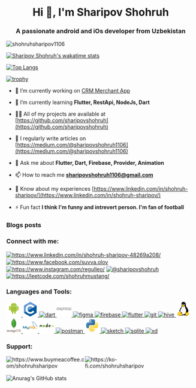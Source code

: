 <h1 align="center">Hi 👋, I'm Sharipov Shohruh</h1>
<h3 align="center">A passionate android and iOs developer from Uzbekistan</h3>

<p align="left"> <img src="https://komarev.com/ghpvc/?username=shohruhsharipov1106&label=Profile%20views&color=brightgreen&style=flat" alt="shohruhsharipov1106" /> </p>

[![Sharipov Shohruh's wakatime stats](https://github-readme-stats.vercel.app/api/wakatime?username=shohruhtohirovich)](https://github.com/shohruhsharipov1106/github-readme-stats)

[![Top Langs](https://github-readme-stats.vercel.app/api/top-langs/?username=shohruhsharipov1106)](https://github.com/shohruhsharipov1106/github-readme-stats)

[![trophy](https://github-profile-trophy.vercel.app/?username=shohruhsharipov1106&margin-w=30&theme=matrix)](https://github.com/shohruhsharipov1106/github-profile-trophy)

- 🔭 I’m currently working on [CRM Merchant App](https://github.com/ShohruhSharipov1106/CRM-Merchant-App)

- 🌱 I’m currently learning **Flutter, RestApi, NodeJs, Dart**

- 👨‍💻 All of my projects are available at [https://github.com/sharipovshohruh](https://github.com/sharipovshohruh)

- 📝 I regularly write articles on [https://medium.com/@sharipovshohruh1106](https://medium.com/@sharipovshohruh1106)

- 💬 Ask me about **Flutter, Dart, Firebase, Provider, Animation**

- 📫 How to reach me **sharipovshohruh1106@gmail.com**

- 📄 Know about my experiences [https://www.linkedin.com/in/shohruh-sharipov/](https://www.linkedin.com/in/shohruh-sharipov/)

- ⚡ Fun fact **I think I'm funny and intrevert person. I'm fan of football**

### Blogs posts
<!-- BLOG-POST-LIST:START -->
<!-- BLOG-POST-LIST:END -->

<h3 align="left">Connect with me:</h3>
<p align="left">
<a href="https://linkedin.com/in/https://www.linkedin.com/in/shohruh-sharipov-48269a208/" target="blank"><img align="center" src="https://raw.githubusercontent.com/rahuldkjain/github-profile-readme-generator/master/src/images/icons/Social/linked-in-alt.svg" alt="https://www.linkedin.com/in/shohruh-sharipov-48269a208/" height="30" width="40" /></a>
<a href="https://fb.com/https://www.facebook.com/suvva.olov" target="blank"><img align="center" src="https://raw.githubusercontent.com/rahuldkjain/github-profile-readme-generator/master/src/images/icons/Social/facebook.svg" alt="https://www.facebook.com/suvva.olov" height="30" width="40" /></a>
<a href="https://instagram.com/https://www.instagram.com/regulleo/" target="blank"><img align="center" src="https://raw.githubusercontent.com/rahuldkjain/github-profile-readme-generator/master/src/images/icons/Social/instagram.svg" alt="https://www.instagram.com/regulleo/" height="30" width="40" /></a>
<a href="https://medium.com/@sharipovshohruh" target="blank"><img align="center" src="https://raw.githubusercontent.com/rahuldkjain/github-profile-readme-generator/master/src/images/icons/Social/medium.svg" alt="@sharipovshohruh" height="30" width="40" /></a>
<a href="https://www.leetcode.com/https://leetcode.com/shohruhmustang/" target="blank"><img align="center" src="https://raw.githubusercontent.com/rahuldkjain/github-profile-readme-generator/master/src/images/icons/Social/leet-code.svg" alt="https://leetcode.com/shohruhmustang/" height="30" width="40" /></a>
</p>

<h3 align="left">Languages and Tools:</h3>
<p align="left"> <a href="https://developer.android.com" target="_blank" rel="noreferrer"> <img src="https://raw.githubusercontent.com/devicons/devicon/master/icons/android/android-original-wordmark.svg" alt="android" width="40" height="40"/> </a> <a href="https://www.cprogramming.com/" target="_blank" rel="noreferrer"> <img src="https://raw.githubusercontent.com/devicons/devicon/master/icons/c/c-original.svg" alt="c" width="40" height="40"/> </a> <a href="https://dart.dev" target="_blank" rel="noreferrer"> <img src="https://www.vectorlogo.zone/logos/dartlang/dartlang-icon.svg" alt="dart" width="40" height="40"/> </a> <a href="https://expressjs.com" target="_blank" rel="noreferrer"> <img src="https://raw.githubusercontent.com/devicons/devicon/master/icons/express/express-original-wordmark.svg" alt="express" width="40" height="40"/> </a> <a href="https://www.figma.com/" target="_blank" rel="noreferrer"> <img src="https://www.vectorlogo.zone/logos/figma/figma-icon.svg" alt="figma" width="40" height="40"/> </a> <a href="https://firebase.google.com/" target="_blank" rel="noreferrer"> <img src="https://www.vectorlogo.zone/logos/firebase/firebase-icon.svg" alt="firebase" width="40" height="40"/> </a> <a href="https://flutter.dev" target="_blank" rel="noreferrer"> <img src="https://www.vectorlogo.zone/logos/flutterio/flutterio-icon.svg" alt="flutter" width="40" height="40"/> </a> <a href="https://git-scm.com/" target="_blank" rel="noreferrer"> <img src="https://www.vectorlogo.zone/logos/git-scm/git-scm-icon.svg" alt="git" width="40" height="40"/> </a> <a href="https://hive.apache.org/" target="_blank" rel="noreferrer"> <img src="https://www.vectorlogo.zone/logos/apache_hive/apache_hive-icon.svg" alt="hive" width="40" height="40"/> </a> <a href="https://www.linux.org/" target="_blank" rel="noreferrer"> <img src="https://raw.githubusercontent.com/devicons/devicon/master/icons/linux/linux-original.svg" alt="linux" width="40" height="40"/> </a> <a href="https://www.mongodb.com/" target="_blank" rel="noreferrer"> <img src="https://raw.githubusercontent.com/devicons/devicon/master/icons/mongodb/mongodb-original-wordmark.svg" alt="mongodb" width="40" height="40"/> </a> <a href="https://www.mysql.com/" target="_blank" rel="noreferrer"> <img src="https://raw.githubusercontent.com/devicons/devicon/master/icons/mysql/mysql-original-wordmark.svg" alt="mysql" width="40" height="40"/> </a> <a href="https://nodejs.org" target="_blank" rel="noreferrer"> <img src="https://raw.githubusercontent.com/devicons/devicon/master/icons/nodejs/nodejs-original-wordmark.svg" alt="nodejs" width="40" height="40"/> </a> <a href="https://postman.com" target="_blank" rel="noreferrer"> <img src="https://www.vectorlogo.zone/logos/getpostman/getpostman-icon.svg" alt="postman" width="40" height="40"/> </a> <a href="https://www.python.org" target="_blank" rel="noreferrer"> <img src="https://raw.githubusercontent.com/devicons/devicon/master/icons/python/python-original.svg" alt="python" width="40" height="40"/> </a> <a href="https://www.sketch.com/" target="_blank" rel="noreferrer"> <img src="https://www.vectorlogo.zone/logos/sketchapp/sketchapp-icon.svg" alt="sketch" width="40" height="40"/> </a> <a href="https://www.sqlite.org/" target="_blank" rel="noreferrer"> <img src="https://www.vectorlogo.zone/logos/sqlite/sqlite-icon.svg" alt="sqlite" width="40" height="40"/> </a> <a href="https://www.adobe.com/products/xd.html" target="_blank" rel="noreferrer"> <img src="https://cdn.worldvectorlogo.com/logos/adobe-xd.svg" alt="xd" width="40" height="40"/> </a> </p>

<h3 align="left">Support:</h3>
<p><a href="https://www.buymeacoffee.com/https://www.buymeacoffee.com/shohruhsharipov"> <img align="left" src="https://cdn.buymeacoffee.com/buttons/v2/default-yellow.png" height="50" width="210" alt="https://www.buymeacoffee.com/shohruhsharipov" /></a><a href="https://ko-fi.com/https://ko-fi.com/shohruhsharipov"> <img align="left" src="https://cdn.ko-fi.com/cdn/kofi3.png?v=3" height="50" width="210" alt="https://ko-fi.com/shohruhsharipov" /></a> <a[![ShohruhSharipov1106's GitHub stats](![Sharipov Shohruh's GitHub stats](https://github-readme-stats.vercel.app/api?username=shohruhsharipov1106&show_icons=true&theme=merko) </a></p>

![Anurag's GitHub stats](https://github-readme-stats.vercel.app/api?username=anuraghazra&show_icons=true&theme=radical)
